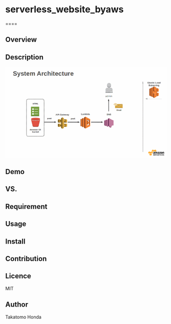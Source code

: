 # serverless_website_byaws
====

## Overview

## Description

![](https://github.com/chaingng/serverless_website_byaws/blob/master/capture/AWS-image.gif)

## Demo

## VS. 

## Requirement

## Usage

## Install

## Contribution

## Licence
MIT

## Author
Takatomo Honda
